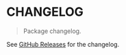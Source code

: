 # CHANGELOG

> Package changelog.

See [GitHub Releases](https://github.com/stdlib-js/ndarray-mostly-safe-casts/releases) for the changelog.